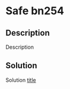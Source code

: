 # Safe bn254

## Description
Description

## Solution
Solution
[title](https://www.ingonyama.com/) 
